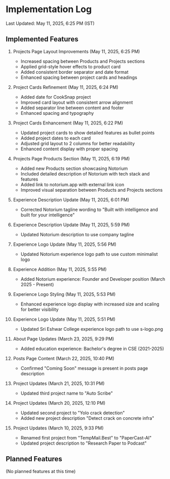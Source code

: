 # Implementation Log
Last Updated: May 11, 2025, 6:25 PM (IST)

## Implemented Features
1. Projects Page Layout Improvements (May 11, 2025, 6:25 PM)
   - Increased spacing between Products and Projects sections
   - Applied grid-style hover effects to product card
   - Added consistent border separator and date format
   - Enhanced spacing between project cards and headings

2. Project Cards Refinement (May 11, 2025, 6:24 PM)
   - Added date for CookSnap project
   - Improved card layout with consistent arrow alignment
   - Added separator line between content and footer
   - Enhanced spacing and typography

3. Project Cards Enhancement (May 11, 2025, 6:22 PM)
   - Updated project cards to show detailed features as bullet points
   - Added project dates to each card
   - Adjusted grid layout to 2 columns for better readability
   - Enhanced content display with proper spacing

4. Projects Page Products Section (May 11, 2025, 6:19 PM)
   - Added new Products section showcasing Notorium
   - Included detailed description of Notorium with tech stack and features
   - Added link to notorium.app with external link icon
   - Improved visual separation between Products and Projects sections

5. Experience Description Update (May 11, 2025, 6:01 PM)
   - Corrected Notorium tagline wording to "Built with intelligence and built for your intelligence"

6. Experience Description Update (May 11, 2025, 5:59 PM)
   - Updated Notorium description to use company tagline

7. Experience Logo Update (May 11, 2025, 5:56 PM)
   - Updated Notorium experience logo path to use custom minimalist logo

8. Experience Addition (May 11, 2025, 5:55 PM)
   - Added Notorium experience: Founder and Developer position (March 2025 - Present)

9. Experience Logo Styling (May 11, 2025, 5:53 PM)
   - Enhanced experience logo display with increased size and scaling for better visibility

10. Experience Logo Update (May 11, 2025, 5:51 PM)
    - Updated Sri Eshwar College experience logo path to use s-logo.png

11. About Page Updates (March 23, 2025, 9:29 PM)
    - Added education experience: Bachelor's degree in CSE (2021-2025)

12. Posts Page Content (March 22, 2025, 10:40 PM)
    - Confirmed "Coming Soon" message is present in posts page description

13. Project Updates (March 21, 2025, 10:31 PM)
    - Updated third project name to "Auto Scribe"

14. Project Updates (March 20, 2025, 12:10 PM)
    - Updated second project to "Yolo crack detection"
    - Added new project description "Detect crack on concrete infra"

15. Project Updates (March 10, 2025, 9:33 PM)
    - Renamed first project from "TempMail.Best" to "PaperCast-AI"
    - Updated project description to "Research Paper to Podcast"

## Planned Features
(No planned features at this time)